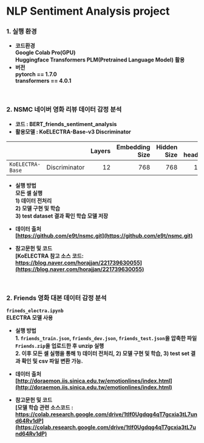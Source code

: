 # NLP Sentiment Analysis project

### 1. 실행 환경
- <b> 코드환경<br>
<t> Google Colab Pro(GPU)<br>
<t> Huggingface Transformers PLM(Pretrained Language Model) 활용
- <b>버전<br>
pytorch == 1.7.0<br>
transformers == 4.0.1<br>

<br>

### 2. NSMC 네이버 영화 리뷰 데이터 감정 분석

 - 코드 :  BERT_friends_sentiment_analysis
 - 활용모델 : KoELECTRA-Base-v3 Discriminator

|                   |               | Layers | Embedding Size | Hidden Size | # heads |
| ----------------- | ------------: | -----: | -------------: | ----------: | ------: |
| `KoELECTRA-Base`  | Discriminator |     12 |            768 |         768 |      12 |


- <b>실행 방법</b>  
<t>모든 셀 실행<br>
<t><b>1) 데이터 전처리<br>
<t><b>2) 모델 구현 및 학습<br>
<t><b>3) test dataset 결과 확인 학습 모델 저장</b>


- <b>데이터 출처</b>  
<t>[https://github.com/e9t/nsmc.git](https://github.com/e9t/nsmc.git)

- <b>참고문헌 및 코드</b>    
<t>[KoELECTRA 참고 소스 코드: https://blog.naver.com/horajjan/221739630055](https://blog.naver.com/horajjan/221739630055)

<br>


### 2. Friends 영화 대본 데이터 감정 분석

`frineds_electra.ipynb`  
ELECTRA 모델 사용

- <b>실행 방법</b>  
<t>1.  `friends_train.json`, `friends_dev.json`, `friends_test.json`을 압축한 파일 `Friends.zip`을 업로드한 후 unzip 실행  
<t>2.  이후 모든 셀 실행을 통해 <b>1) 데이터 전처리, 2) 모델 구현 및 학습, 3) test set 결과 확인 및 csv 파일 변환</b> 가능.


- <b>데이터 출처</b>  
<t>[http://doraemon.iis.sinica.edu.tw/emotionlines/index.html](http://doraemon.iis.sinica.edu.tw/emotionlines/index.html)


- <b>참고문헌 및 코드</b>  
<t>[모델 학습 관련 소스코드 : https://colab.research.google.com/drive/1tIf0Ugdqg4qT7gcxia3tL7und64Rv1dP](https://colab.research.google.com/drive/1tIf0Ugdqg4qT7gcxia3tL7und64Rv1dP)


<br>
